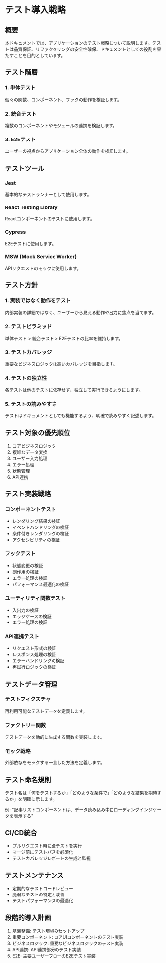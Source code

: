 # テスト導入戦略

## 概要
本ドキュメントでは、アプリケーションのテスト戦略について説明します。テストは品質保証、リファクタリングの安全性確保、ドキュメントとしての役割を果たすことを目的としています。

## テスト階層

### 1. 単体テスト
個々の関数、コンポーネント、フックの動作を検証します。

### 2. 統合テスト
複数のコンポーネントやモジュールの連携を検証します。

### 3. E2Eテスト
ユーザーの視点からアプリケーション全体の動作を検証します。

## テストツール

### Jest
基本的なテストランナーとして使用します。

### React Testing Library
Reactコンポーネントのテストに使用します。

### Cypress
E2Eテストに使用します。

### MSW (Mock Service Worker)
APIリクエストのモックに使用します。

## テスト方針

### 1. 実装ではなく動作をテスト
内部実装の詳細ではなく、ユーザーから見える動作や出力に焦点を当てます。

### 2. テストピラミッド
単体テスト > 統合テスト > E2Eテストの比率を維持します。

### 3. テストカバレッジ
重要なビジネスロジックは高いカバレッジを目指します。

### 4. テストの独立性
各テストは他のテストに依存せず、独立して実行できるようにします。

### 5. テストの読みやすさ
テストはドキュメントとしても機能するよう、明確で読みやすく記述します。

## テスト対象の優先順位

1. コアビジネスロジック
2. 複雑なデータ変換
3. ユーザー入力処理
4. エラー処理
5. 状態管理
6. API連携

## テスト実装戦略

### コンポーネントテスト
- レンダリング結果の検証
- イベントハンドリングの検証
- 条件付きレンダリングの検証
- アクセシビリティの検証

### フックテスト
- 状態変更の検証
- 副作用の検証
- エラー処理の検証
- パフォーマンス最適化の検証

### ユーティリティ関数テスト
- 入出力の検証
- エッジケースの検証
- エラー処理の検証

### API連携テスト
- リクエスト形式の検証
- レスポンス処理の検証
- エラーハンドリングの検証
- 再試行ロジックの検証

## テストデータ管理

### テストフィクスチャ
再利用可能なテストデータを定義します。

### ファクトリー関数
テストデータを動的に生成する関数を実装します。

### モック戦略
外部依存をモックする一貫した方法を定義します。

## テスト命名規則

テスト名は「何をテストするか」「どのような条件で」「どのような結果を期待するか」を明確に示します。

例: "記事リストコンポーネントは、データ読み込み中にローディングインジケータを表示する"

## CI/CD統合

- プルリクエスト時に全テストを実行
- マージ前にテストパスを必須化
- テストカバレッジレポートの生成と監視

## テストメンテナンス

- 定期的なテストコードレビュー
- 脆弱なテストの特定と改善
- テストパフォーマンスの最適化

## 段階的導入計画

1. 基盤整備: テスト環境のセットアップ
2. 重要コンポーネント: コアUIコンポーネントのテスト実装
3. ビジネスロジック: 重要なビジネスロジックのテスト実装
4. API連携: API連携部分のテスト実装
5. E2E: 主要ユーザーフローのE2Eテスト実装 